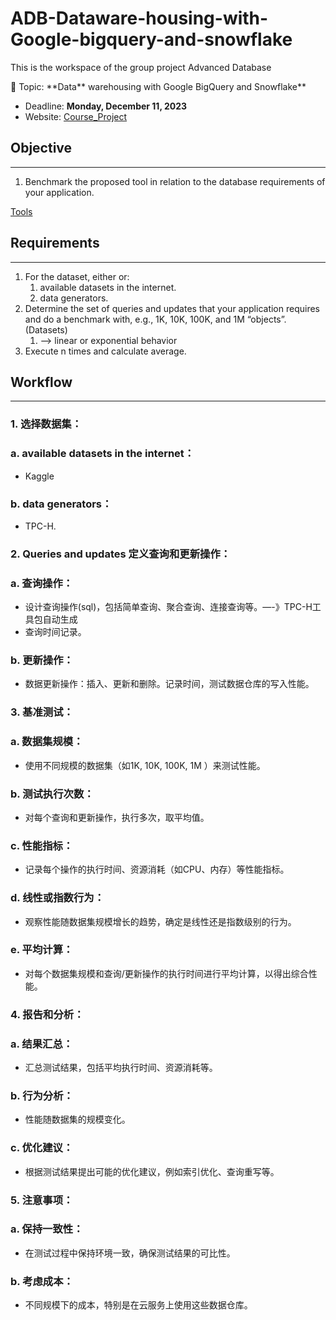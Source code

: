 # ADB-Dataware-housing-with-Google-bigquery-and-snowflake

This is the workspace of the group project Advanced Database

<aside>
👋 Topic: **Data** warehousing with Google BigQuery and Snowflake**

- Deadline: **Monday, December 11, 2023**
- Website: [Course_Project](https://cs.ulb.ac.be/public/teaching/infoh415#project)
</aside>

## Objective

---

1. Benchmark the proposed tool in relation to the database requirements of your application.

[Tools](Home%209f18dd2c42df424ab484489dd916d990/Tools%2040065113c5074120add8f9416dd13bfd.md)

## Requirements

---

1. For the dataset, either or:
    1. available datasets in the internet.
    2. data generators.
2. Determine the set of queries and updates that your application requires and do a benchmark with, e.g., 1K, 10K, 100K, and 1M “objects”. (Datasets) 
    1. —> linear or exponential behavior
3. Execute n times and calculate average.

## Workflow

---

### **1. 选择数据集：**

### a. available datasets in the internet：

- Kaggle

### b. data generators：

- TPC-H.

### **2. Queries and updates 定义查询和更新操作：**

### a. 查询操作：

- 设计查询操作(sql)，包括简单查询、聚合查询、连接查询等。—-》TPC-H工具包自动生成
- 查询时间记录。

### b. 更新操作：

- 数据更新操作：插入、更新和删除。记录时间，测试数据仓库的写入性能。

### **3. 基准测试：**

### a. 数据集规模：

- 使用不同规模的数据集（如1K, 10K, 100K, 1M ）来测试性能。

### b. 测试执行次数：

- 对每个查询和更新操作，执行多次，取平均值。

### c. 性能指标：

- 记录每个操作的执行时间、资源消耗（如CPU、内存）等性能指标。

### d. 线性或指数行为：

- 观察性能随数据集规模增长的趋势，确定是线性还是指数级别的行为。

### e. 平均计算：

- 对每个数据集规模和查询/更新操作的执行时间进行平均计算，以得出综合性能。

### **4. 报告和分析：**

### a. 结果汇总：

- 汇总测试结果，包括平均执行时间、资源消耗等。

### b. 行为分析：

- 性能随数据集的规模变化。

### c. 优化建议：

- 根据测试结果提出可能的优化建议，例如索引优化、查询重写等。

### **5. 注意事项：**

### a. 保持一致性：

- 在测试过程中保持环境一致，确保测试结果的可比性。

### b. 考虑成本：

- 不同规模下的成本，特别是在云服务上使用这些数据仓库。

###
